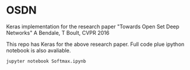 # OSDN
Keras implementation for the research paper "Towards Open Set Deep Networks" A Bendale, T Boult, CVPR 2016

This repo has Keras for the above research paper. Full code plue ipython notebook is also avaliable. 

```
jupyter notebook Softmax.ipynb
```
